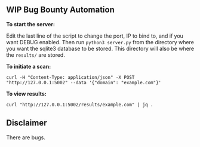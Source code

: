 ## WIP Bug Bounty Automation

**To start the server:**

Edit the last line of the script to change the port, IP to bind to, and if you want DEBUG enabled. Then run `python3 server.py` from the directory where you want the sqlite3 database to be stored. This directory will also be where the `results/` are stored.

**To initiate a scan:**

`curl -H "Content-Type: application/json" -X POST "http://127.0.0.1:5002" --data '{"domain": "example.com"}'`

**To view results:**

`curl "http://127.0.0.1:5002/results/example.com" | jq .`

## Disclaimer
There are bugs.
